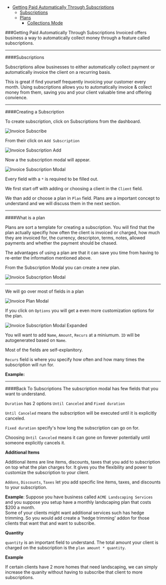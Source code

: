 * [Getting Paid Automatically Through Subscriptions](#invoice-paid-automatically)
  * [Subscriptions](#invoice-subscriptions) 
  * [Plans](#invoice-plans)
      * [Collections Mode](#invoice-collections-mode)


###Getting Paid Automatically Through Subscriptions
Invoiced offers business a way to automatically collect money through a feature called subscriptions.

---
####Subscriptions

Subscriptions allow businesses to either automatically collect payment or automatically invoice the client on a recurring basis.

This is great if find yourself frequently invoicing your customer every month.  Using subscriptions allows you to automatically invoice & collect money from them, saving you and your client valuable time and offering convience.

---
####Creating a Subscription

To create subscription, click on Subscriptions from the dashboard.  

![Invoice Subscribe](img/invoice-subscription.png)

From their click on `Add Subscription`

![Invoice Subscription Add](img/invoice-subscription-create.png)

Now a the subscription modal will appear.

![Invoice Subscription Modal](img/invoice-subscription-modal.png)

Every field with a `*`  is required to be filled out.

We first start off with adding or choosing a client in the `Client` field.

We than add or choose a plan in `Plan` field.  Plans are a important concept to understand and we will discuss them in the next section.

---
####What is a plan

Plans are sort a template for creating a subscription.  You will find that the plan actually specifiy how often the client is invoiced or charged, how much they are invoiced for, the currency, descripton, terms, notes, allowed payments and whether the payment should be chased.

The advantages of using a plan are that it can save you time from having to re-enter the information mentioned above.  

From the Subscription Modal you can create a new plan.

![Invoice Subscription Modal](img/invoice-subscription-plan.png)

---
We will go over most of fields in a plan

![Invoice Plan Modal](img/invoice-plan-modal.png)

If you click on `Options` you will get a even more customization options for the plan.

![Invoice Subscription Modal Expanded](img/invoice-plan-modal-expanded.png)

You will want to add `Name`, `Amount`, `Recurs` at a miniumum.  `ID` will be autogenerated based on `Name`.

Most of the fields are self-explanitory.  

`Recurs` field is where you specify how often and how many times the subscription will run for.

**Example:**  

---
####Back To Subscriptions
The subscription modal has few fields that you want to understand. 

`Duration` has 2 options `Until Canceled` and `Fixed duration`

`Until Canceled` means the subscription will be executed until it is explicitly canceled.  

`Fixed duration` specify's how long the subscription can go on for.

Choosing `Until Canceled` means it can gone on forever potentially until someone explicitly cancels it.

**Additional Items**

Additional items are line items, discounts, taxes that you add to subscription on top what the plan charges for.  It gives you the flexibility and power to customize the subscription to your client.

`Addons`, `Discounts`, `Taxes` let you add specific line items, taxes, and discounts to your subscription.

**Example**: Suppose you have business called `ACME Landscaping Services` and you suppose you setup have a monthly landscaping plan that costs $200 a month.  
Some of your clients might want additional services such has hedge trimming.  So you would add create a 'hedge trimming' addon for those clients that want that and want to subscribe.

**Quantity**

`quantity` is an important field to understand.  The total amount your client is charged on the subscription is the `plan amount * quantity`. 

**Example**

If certain clients have 2 more homes that need landscaping, we can simply increase the quanity without having to subscribe that client to more subscriptions.  